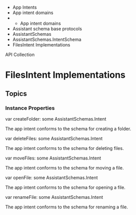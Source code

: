 

- App Intents
- App intent domains
- 
  - App intent domains
- Assistant schema base protocols
- AssistantSchemas
- AssistantSchemas.IntentSchema
-  FilesIntent Implementations 

API Collection

# FilesIntent Implementations

## Topics

### Instance Properties

var createFolder: some AssistantSchemas.Intent

The app intent conforms to the schema for creating a folder.

var deleteFiles: some AssistantSchemas.Intent

The app intent conforms to the schema for deleting files.

var moveFiles: some AssistantSchemas.Intent

The app intent conforms to the schema for moving a file.

var openFile: some AssistantSchemas.Intent

The app intent conforms to the schema for opening a file.

var renameFile: some AssistantSchemas.Intent

The app intent conforms to the schema for renaming a file.

